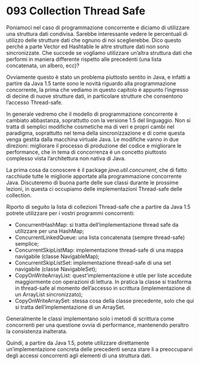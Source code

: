 # 093 Collection Thread Safe

Poniamoci nel caso di programmazione concorrente e diciamo di utilizzare una struttura dati condivisa. Sarebbe interessante vedere le percentuali di utilizzo delle strutture dati che ognuno di noi sceglierebbe. Dico questo perché a parte Vector ed Hashtable le altre strutture dati non sono sincronizzate. Che succede se vogliamo utilizzare un’altra struttura dati che performi in maniera differente rispetto alle precedenti \(una lista concatenata, un albero, ecc\)?

Ovviamente questo è stato un problema piuttosto sentito in Java, e infatti a partire da Java 1.5 tante sono le novità riguardo alla programmazione concorrente, la prima che vediamo in questo capitolo è appunto l’ingresso di decine di nuove strutture dati, in particolare strutture che consentono l’accesso Thread-safe.

In generale vedremo che il modello di programmazione concorrente è cambiato abbastanza, soprattutto con la versione 1.5 del linguaggio. Non si tratta di semplici modifiche cosmetiche ma di veri e propri cambi nel paradigma, soprattutto nel tema della sincronizzazione e di come questa venga gestita dalla macchina virtuale Java. Le modifiche vanno in due direzioni: migliorare il processo di produzione del codice e migliorare le performance, che in tema di concorrenza è un concetto piuttosto complesso vista l’architettura non nativa di Java.

La prima cosa da conoscere è il package _java.util.concurrent_, che di fatto racchiude tutte le migliorie apportate alla programmazione concorrente Java. Discuteremo di buona parte delle sue classi durante le prossime lezioni, in questa ci occupiamo delle implementazioni Thread-safe delle collection.

Riporto di seguito la lista di collezioni Thread-safe che a partire da Java 1.5 potrete utilizzare per i vostri programmi concorrenti:

* ConcurrentHashMap: si tratta dell’implementazione thread safe da utilizzare per una HashMap;
* ConcurrentLinkedQueue: una lista concatenata \(sempre thread-safe\) semplice;
* ConcurrentSkipListMap: implementazione thread-safe di una mappa navigabile \(classe NavigableMap\);
* ConcurrentSkipListSet: implementazione thread-safe di una set navigabile \(classe NavigableSet\);
* CopyOnWriteArrayList: quest’implementazione è utile per liste accedute maggiormente con operazioni di lettura. In pratica la classe si trasforma in thread-safe al momento dell’accesso in scrittura \(implementazione di un ArrayList sincronizzato\);
* CopyOnWriteArraySet: stessa cosa della classe precedente, solo che qui si tratta dell’implementazione di un ArraySet.

Generalmente le classi implementano solo i metodi di scrittura come concorrenti per una questione ovvia di performance, mantenendo peraltro la consistenza inalterata.

Quindi, a partire da Java 1.5, potete utilizzare direttamente un’implementazione concreta delle precedenti senza stare lì a preoccuparvi degli accessi concorrenti agli elementi di una struttura dati.

